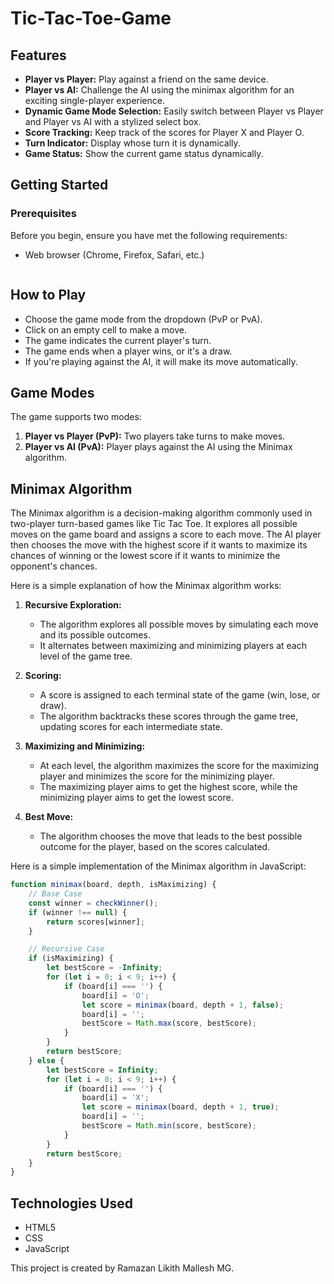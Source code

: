 # Tic-Tac-Toe-Game

## Features

- **Player vs Player:** Play against a friend on the same device.
- **Player vs AI:** Challenge the AI using the minimax algorithm for an exciting single-player experience.
- **Dynamic Game Mode Selection:** Easily switch between Player vs Player and Player vs AI with a stylized select box.
- **Score Tracking:** Keep track of the scores for Player X and Player O.
- **Turn Indicator:** Display whose turn it is dynamically.
- **Game Status:** Show the current game status dynamically.

## Getting Started

### Prerequisites

Before you begin, ensure you have met the following requirements:

- Web browser (Chrome, Firefox, Safari, etc.)


    ```

## How to Play

- Choose the game mode from the dropdown (PvP or PvA).
- Click on an empty cell to make a move.
- The game indicates the current player's turn.
- The game ends when a player wins, or it's a draw.
- If you're playing against the AI, it will make its move automatically.    

## Game Modes

The game supports two modes:

1. **Player vs Player (PvP):** Two players take turns to make moves.
2. **Player vs AI (PvA):** Player plays against the AI using the Minimax algorithm.


## Minimax Algorithm

The Minimax algorithm is a decision-making algorithm commonly used in two-player turn-based games like Tic Tac Toe. It explores all possible moves on the game board and assigns a score to each move. The AI player then chooses the move with the highest score if it wants to maximize its chances of winning or the lowest score if it wants to minimize the opponent's chances.

Here is a simple explanation of how the Minimax algorithm works:

1. **Recursive Exploration:**
   - The algorithm explores all possible moves by simulating each move and its possible outcomes.
   - It alternates between maximizing and minimizing players at each level of the game tree.

2. **Scoring:**
   - A score is assigned to each terminal state of the game (win, lose, or draw).
   - The algorithm backtracks these scores through the game tree, updating scores for each intermediate state.

3. **Maximizing and Minimizing:**
   - At each level, the algorithm maximizes the score for the maximizing player and minimizes the score for the minimizing player.
   - The maximizing player aims to get the highest score, while the minimizing player aims to get the lowest score.

4. **Best Move:**
   - The algorithm chooses the move that leads to the best possible outcome for the player, based on the scores calculated.

Here is a simple implementation of the Minimax algorithm in JavaScript:

```javascript
function minimax(board, depth, isMaximizing) {
    // Base Case
    const winner = checkWinner();
    if (winner !== null) {
        return scores[winner];
    }

    // Recursive Case
    if (isMaximizing) {
        let bestScore = -Infinity;
        for (let i = 0; i < 9; i++) {
            if (board[i] === '') {
                board[i] = 'O';
                let score = minimax(board, depth + 1, false);
                board[i] = '';
                bestScore = Math.max(score, bestScore);
            }
        }
        return bestScore;
    } else {
        let bestScore = Infinity;
        for (let i = 0; i < 9; i++) {
            if (board[i] === '') {
                board[i] = 'X';
                let score = minimax(board, depth + 1, true);
                board[i] = '';
                bestScore = Math.min(score, bestScore);
            }
        }
        return bestScore;
    }
}
```

## Technologies Used

- HTML5
- CSS
- JavaScript


This project is created by Ramazan Likith Mallesh MG.


